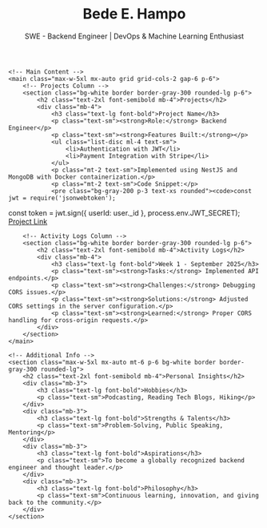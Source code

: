 <html lang="en">
<head>
    <meta charset="UTF-8">
    <meta name="viewport" content="width=device-width, initial-scale=1.0">
    <link rel="stylesheet" href="https://cdnjs.cloudflare.com/ajax/libs/tailwindcss/2.2.19/tailwind.min.css">
    <script src="https://kit.fontawesome.com/a076d05399.js" crossorigin="anonymous"></script>
</head>
<body class="bg-white text-black font-sans">
    <!-- Header -->
    <header class="text-center py-10 border-b border-gray-300">
        <h1 class="text-5xl font-extrabold tracking-wide">Bede E. Hampo</h1>
        <p class="text-xl mt-2 font-light">SWE - Backend Engineer | DevOps & Machine Learning Enthusiast</p>
        <!-- Social Links -->
        <div class="flex justify-center mt-4 space-x-6">
            <a href="https://www.linkedin.com/in/hampoechebede" class="text-xl text-blue-600" target="_blank"><i class="fab fa-linkedin"></i></a>
            <a href="mailto:hampoherobede@gmail.com" class="text-xl text-red-600" target="_blank"><i class="fas fa-envelope"></i></a>
            <a href="https://www.youtube.com/@bede_hampo" class="text-xl text-red-500" target="_blank"><i class="fab fa-youtube"></i></a>
            <a href="https://github.com/bedehampo" class="text-xl text-gray-900" target="_blank"><i class="fab fa-github"></i></a>
            <a href="https://dev.to/bede_hampo" class="text-xl text-black" target="_blank"><i class="fab fa-dev"></i></a>
        </div>
    </header>

    <!-- Main Content -->
    <main class="max-w-5xl mx-auto grid grid-cols-2 gap-6 p-6">
        <!-- Projects Column -->
        <section class="bg-white border border-gray-300 rounded-lg p-6">
            <h2 class="text-2xl font-semibold mb-4">Projects</h2>
            <div class="mb-4">
                <h3 class="text-lg font-bold">Project Name</h3>
                <p class="text-sm"><strong>Role:</strong> Backend Engineer</p>
                <p class="text-sm"><strong>Features Built:</strong></p>
                <ul class="list-disc ml-4 text-sm">
                    <li>Authentication with JWT</li>
                    <li>Payment Integration with Stripe</li>
                </ul>
                <p class="mt-2 text-sm">Implemented using NestJS and MongoDB with Docker containerization.</p>
                <p class="mt-2 text-sm">Code Snippet:</p>
                <pre class="bg-gray-200 p-3 text-xs rounded"><code>const jwt = require('jsonwebtoken');
const token = jwt.sign({ userId: user._id }, process.env.JWT_SECRET);</code></pre>
                <a href="#" class="text-blue-600 underline text-sm">Project Link</a>
            </div>
        </section>

        <!-- Activity Logs Column -->
        <section class="bg-white border border-gray-300 rounded-lg p-6">
            <h2 class="text-2xl font-semibold mb-4">Activity Logs</h2>
            <div class="mb-4">
                <h3 class="text-lg font-bold">Week 1 - September 2025</h3>
                <p class="text-sm"><strong>Tasks:</strong> Implemented API endpoints.</p>
                <p class="text-sm"><strong>Challenges:</strong> Debugging CORS issues.</p>
                <p class="text-sm"><strong>Solutions:</strong> Adjusted CORS settings in the server configuration.</p>
                <p class="text-sm"><strong>Learned:</strong> Proper CORS handling for cross-origin requests.</p>
            </div>
        </section>
    </main>

    <!-- Additional Info -->
    <section class="max-w-5xl mx-auto mt-6 p-6 bg-white border border-gray-300 rounded-lg">
        <h2 class="text-2xl font-semibold mb-4">Personal Insights</h2>
        <div class="mb-3">
            <h3 class="text-lg font-bold">Hobbies</h3>
            <p class="text-sm">Podcasting, Reading Tech Blogs, Hiking</p>
        </div>
        <div class="mb-3">
            <h3 class="text-lg font-bold">Strengths & Talents</h3>
            <p class="text-sm">Problem-Solving, Public Speaking, Mentoring</p>
        </div>
        <div class="mb-3">
            <h3 class="text-lg font-bold">Aspirations</h3>
            <p class="text-sm">To become a globally recognized backend engineer and thought leader.</p>
        </div>
        <div class="mb-3">
            <h3 class="text-lg font-bold">Philosophy</h3>
            <p class="text-sm">Continuous learning, innovation, and giving back to the community.</p>
        </div>
    </section>
</body>
</html>
